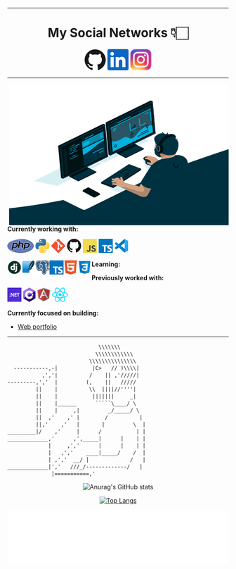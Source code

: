 
---

<h1 align="center">My Social Networks 👇🏻 </h1>
<p align="center">
  <a href="https://github.com/cozakoo"><img alt="GitHub" title="GitHub" height="48" width="48" src="assets/github.svg"></a>
  <a href="https://www.linkedin.com/in/martin-arcos"><img alt="LinkedIn" title="LinkedIn" height="48" width="48" src="assets/linkedin.svg"></a>

 <a href="https://www.instagram.com/martin_arcos_/?hl=es-la">
  <img  alt="Martin Arcos Instagram" height="48" width="48" src="icons/instagram.png" />
</a>
</p>

---

 <img align="right" alt="GIF" src="code.gif" width="500" height="320" />


**Currently working with:**



<a href="https://www.php.net/" title="PHP"><img src="icons/php.png" /></a>
<a href="https://www.python.org/" title="Python"><img src="icons/python.png" /></a>
<a href="https://git-scm.com/" title="Git"><img src="icons/git.png" /></a>
<a href="https://github.com/" title="GitHub"><img src="icons/github.png" /></a>
<a href="https://en.wikipedia.org/wiki/JavaScript" title="JavaScript"><img src="icons/javascript.png" /></a>
<a href="https://www.typescriptlang.org/" title="TypeScript"><img src="icons/typescript.png" /></a>
<a href="https://code.visualstudio.com/" title="Visual Studio Code"><img src="icons/vscode.png" /></a>

[<img align="left" src="icons/django.png" width="32" height="32"/>](https://www.djangoproject.com/)

[<img align="left" src="icons/SQLite.png" width="32" height="32"/>](https://www.sqlite.org/index.html)

[<img align="left" src="icons/postgreSQL.png" width="32" height="32"/>](https://es.wikipedia.org/wiki/PostgreSQL)

[<img align="left" src="icons/typescript.png" />](https://www.typescriptlang.org/)

[<img align="left" src="icons/html5.png" width="32" height="32"/>](https://developer.mozilla.org/es/docs/Web/HTML)
[<img align="left" src="icons/CSS3.png" width="32" height="32"/>](https://developer.mozilla.org/es/docs/Web/CSS)




<!-- INCORPORAR POSTRGRES- BASH- C - C##, .NET - DJANGO - HTML - CSS - JAVA -->

**Learning:**

**Previously worked with:**

<a href="https://dotnet.microsoft.com/" title="dotNet"><img src="icons/dotnet.png" /></a>
<a href="http://csharp.net/" title="C#"><img src="icons/csharp.png" /></a>
<a href="https://angular.io/" title="Angular"><img src="icons/angular.png" /></a>
<a href="https://reactjs.org/" title="React"><img src="icons/react.png" /></a>

**Currently focused on building:**

- [Web portfolio](https://github.com/cozakoo/AP_MaquetadoEstatico_HTML.git)

---

``````
                             \\\\\\\
                            \\\\\\\\\\\\
                          \\\\\\\\\\\\\\\
  -----------,-|           |C>   // )\\\\|
           ,','|          /    || ,'/////|
---------,','  |         (,    ||   /////
         ||    |          \\  ||||//''''|
         ||    |           |||||||     _|
         ||    |______      `````\____/ \
         ||    |     ,|         _/_____/ \
         ||  ,'    ,' |        /          |
         ||,'    ,'   |       |         \  |
_________|/    ,'     |      /           | |
_____________,'      ,',_____|      |    | |
             |     ,','      |      |    | |
             |   ,','    ____|_____/    /  |
             | ,','  __/ |             /   |
_____________|','   ///_/-------------/   |
              |===========,'
``````

<div align="center">

![Anurag's GitHub stats](https://github-readme-stats.vercel.app/api?username=cozakoo&show_icons=true&theme=radical)

[![Top Langs](https://github-readme-stats.vercel.app/api/top-langs/?username=cozakoo&layout=compact&theme=radical)](https://github.com/anuraghazra/github-readme-stats)

</div>

<div align="center">

<img height="120" alt="Thanks for visiting me" width="100%" src="images/marquee.svg" />
<br />
